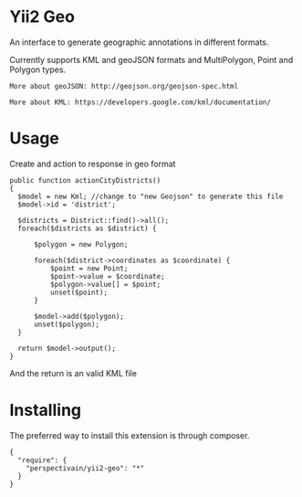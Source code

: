 Yii2 Geo
=======
An interface to generate geographic annotations in different formats.

Currently supports KML and geoJSON formats and MultiPolygon, Point and Polygon types.

```
More about geoJSON: http://geojson.org/geojson-spec.html

More about KML: https://developers.google.com/kml/documentation/
```

Usage
=======
Create and action to response in geo format

```
public function actionCityDistricts()
{
  $model = new Kml; //change to "new Geojson" to generate this file 
  $model->id = 'district';
  
  $districts = District::find()->all();
  foreach($districts as $district) {
  
      $polygon = new Polygon;
  
      foreach($district->coordinates as $coordinate) {
          $point = new Point;
          $point->value = $coordinate;
          $polygon->value[] = $point;
          unset($point);
      }
  
      $model->add($polygon);
      unset($polygon);
  }
  
  return $model->output();
}
```

And the return is an valid KML file


Installing
======
The preferred way to install this extension is through composer.

```
{
  "require": {
    "perspectivain/yii2-geo": "*"
  }
}
